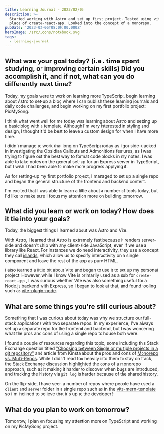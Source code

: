```yaml
---
title: Learning Journal - 2023/02/06
description: >-
  Started working with Astro and set up first project. Tested using vite in
  place of create-react-app. Looked into the concept of a monorepo.
pubDate: '2023-02-06T08:00:00.000Z'
heroImage: /src/icons/notebook.svg
tags:
  - learning-journal
---
```


## What was your goal today? (i.e . time spent studying, or improving certain skills) Did you accomplish it, and if not, what can you do differently next time?

Today, my goals were to work on learning more TypeScript, begin learning about Astro to set-up a blog where I can publish these learning journals and daily code challenges, and begin working on my first portfolio project: PicMySong.

I think what went well for me today was learning about Astro and setting up a basic blog with a template. Although I'm very interested in styling and design, I thought it'd be best to leave a custom design for when I have more time.

I didn't manage to work that long on TypeScript today as I got side-tracked in investigating the Obsidian Callouts and Admonitions features, as I was trying to figure out the best way to format code blocks in my notes. I was able to take notes on the general set-up for an Express server in TypeScript, but I wish I had been able to make more progress applying it.

As for setting-up my first portfolio project, I managed to set up a single repo and began the general structure of the frontend and backend content.

I'm excited that I was able to learn a little about a number of tools today, but I'd like to make sure I focus my attention more on building tomorrow.

## What did you learn or work on today? How does it tie into your goals?

Today, the biggest things I learned about was Astro and Vite.

With Astro, I learned that Astro is extremely fast because it renders server-side and doesn't ship with any client-side JavaScript, even if we use a library like React. For instances we do need interactivity, they use a concept they call [islands](https://docs.astro.build/en/concepts/islands/ ""), which allow us to specify interactivity on a single component and leave the rest of the app as pure HTML.

I also learned a little bit about Vite and began to use it to set up my personal project. However, while I know Vite is primarily used as a sub for `create-react-app` , I was curious whether Vite was also something useful for a Node.js backend with Express, so I began to look at that, and found tooling such as [vite-plugin-node](https://www.npmjs.com/package/vite-plugin-node "").

## What are some things you're still curious about?

Something that I was curious about today was why we structure our full-stack applications with two separate repos. In my experience, I've always set up a separate repo for the frontend and backend, but I was wondering what the pros and cons of using a single repo to house both were.

I found a couple of resources regarding this topic, some including this Stack Exchange question titled ["Choosing between Single or multiple projects in a git repository"](https://softwareengineering.stackexchange.com/questions/161293/choosing-between-single-or-multiple-projects-in-a-git-repository "") and article from Kinsta about the pros and cons of [Monorepo vs. Multi-Repos](https://kinsta.com/blog/monorepo-vs-multi-repo/ ""). While I didn't read too heavily into them to stay on track, the Stack Exchange discussion highlighted the cons of a monorepo approach, such as it making it harder to discover when bugs are introduced, and tracking the history via `git log` is  harder because of the shared history.

On the flip-side, I have seen a number of repos where people have used a `client` and `server` folder in a single repo such as in the [vite-mern-template](https://github.com/apicgg/vite-mern-template "") so I'm inclined to believe that it's up to the developer?

## What do you plan to work on tomorrow?

Tomorrow, I plan on focusing my attention more on TypeScript and working on my PicMySong project.
